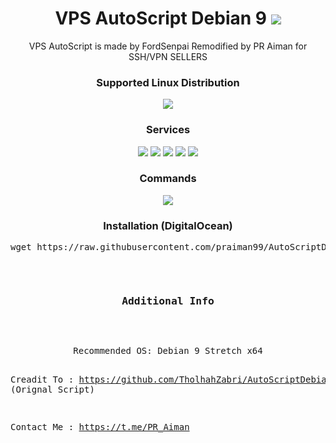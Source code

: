 <h1 align="center"> VPS AutoScript Debian 9 <img src="https://img.shields.io/badge/Version-1.0-blue.svg"></h1>

<p align="center">VPS AutoScript is made by FordSenpai Remodified by PR Aiman for SSH/VPN SELLERS</p>
<h3 align="center">Supported Linux Distribution</h3>
<p align="center">
  <a><img src="https://img.shields.io/badge/Support-Debian%209-red.svg"></a>
  
</p>
<h3 align="center">Services</h3>
<p align="center">
  <a><img src="https://img.shields.io/badge/Service-OpenSSH-green.svg"></a>
  <a><img src="https://img.shields.io/badge/Service-Dropbear-green.svg"></a>
  <a><img src="https://img.shields.io/badge/Service-Stunnel-green.svg"></a>
  <a><img src="https://img.shields.io/badge/Service-OpenVPN-green.svg"></a>
  <a><img src="https://img.shields.io/badge/Service-Squid3-green.svg"></a>
 </p>
<h3 align="center">Commands</h3>
<p align="center">
  <a><img src="https://img.shields.io/badge/Commands-menu-yellow.svg"></a>
 </p>

<h3 align="center">Installation (DigitalOcean)</h3>

<p align="center">
<pre>wget https://raw.githubusercontent.com/praiman99/AutoScriptDebian9/master/debian9.sh && chmod +x debian9.sh && ./debian9.sh
</p>

<h3 align="center">Additional Info</h3>
<p align="center">
Recommended OS: Debian 9 Stretch x64

Creadit To : https://github.com/TholhahZabri/AutoScriptDebianStretch (Orignal Script)

Contact Me : https://t.me/PR_Aiman
   </p>
